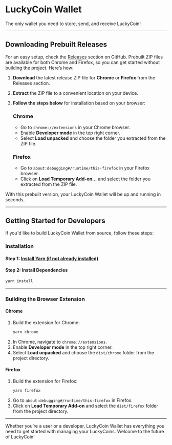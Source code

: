 # LuckyCoin Wallet

The only wallet you need to store, send, and receive LuckyCoin!

---

## Downloading Prebuilt Releases

For an easy setup, check the [Releases](https://github.com/impredmet/luckycoinwallet/releases) section on GitHub. Prebuilt ZIP files are available for both Chrome and Firefox, so you can get started without building the project. Here’s how:

1. **Download** the latest release ZIP file for **Chrome** or **Firefox** from the Releases section.
2. **Extract** the ZIP file to a convenient location on your device.
3. **Follow the steps below** for installation based on your browser:

   ### Chrome
   - Go to `chrome://extensions` in your Chrome browser.
   - Enable **Developer mode** in the top right corner.
   - Select **Load unpacked** and choose the folder you extracted from the ZIP file.

   ### Firefox
   - Go to `about:debugging#/runtime/this-firefox` in your Firefox browser.
   - Click on **Load Temporary Add-on…** and select the folder you extracted from the ZIP file.

With this prebuilt version, your LuckyCoin Wallet will be up and running in seconds.

---

## Getting Started for Developers

If you'd like to build LuckyCoin Wallet from source, follow these steps:

### Installation

#### Step 1: [Install Yarn (if not already installed)](https://yarnpkg.com/getting-started/install)

#### Step 2: Install Dependencies

```bash
yarn install
```

---

### Building the Browser Extension

#### Chrome

1. Build the extension for Chrome:
   ```bash
   yarn chrome
   ```
2. In Chrome, navigate to `chrome://extensions`.
3. Enable **Developer mode** in the top right corner.
4. Select **Load unpacked** and choose the `dist/chrome` folder from the project directory.

#### Firefox

1. Build the extension for Firefox:
   ```bash
   yarn firefox
   ```
2. Go to `about:debugging#/runtime/this-firefox` in Firefox.
3. Click on **Load Temporary Add-on** and select the `dist/firefox` folder from the project directory.

---

Whether you’re a user or a developer, LuckyCoin Wallet has everything you need to get started with managing your LuckyCoins. Welcome to the future of LuckyCoin!
